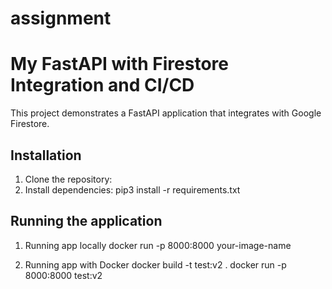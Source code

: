 # assignment
# My FastAPI with Firestore Integration and CI/CD 

This project demonstrates a FastAPI application that integrates with Google Firestore.

## Installation

1. Clone the repository:
2. Install dependencies:
   pip3 install -r requirements.txt

## Running the application
1. Running app locally
    docker run -p 8000:8000 your-image-name

2. Running app with Docker
     docker build -t test:v2 .
     docker run -p 8000:8000 test:v2


